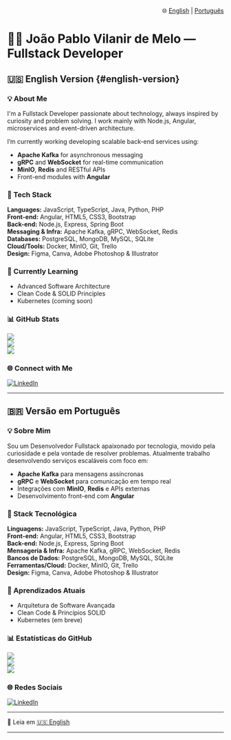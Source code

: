 <p align="right">
🌐 <a href="#english-version">English</a> | <a href="#-versão-em-português">Português</a>
</p>

# 👨‍💻 João Pablo Vilanir de Melo — Fullstack Developer

## 🇺🇸 English Version {#english-version}

### 💡 About Me
I'm a Fullstack Developer passionate about technology, always inspired by curiosity and problem solving. I work mainly with Node.js, Angular, microservices and event-driven architecture.

I’m currently working developing scalable back-end services using:

- **Apache Kafka** for asynchronous messaging
- **gRPC** and **WebSocket** for real-time communication
- **MinIO**, **Redis** and RESTful APIs
- Front-end modules with **Angular**

### 🧰 Tech Stack
**Languages:** JavaScript, TypeScript, Java, Python, PHP  
**Front-end:** Angular, HTML5, CSS3, Bootstrap  
**Back-end:** Node.js, Express, Spring Boot  
**Messaging & Infra:** Apache Kafka, gRPC, WebSocket, Redis  
**Databases:** PostgreSQL, MongoDB, MySQL, SQLite  
**Cloud/Tools:** Docker, MinIO, Git, Trello  
**Design:** Figma, Canva, Adobe Photoshop & Illustrator

### 📌 Currently Learning
- Advanced Software Architecture
- Clean Code & SOLID Principles
- Kubernetes (coming soon)

### 📊 GitHub Stats
![](https://github-readme-stats.vercel.app/api?username=JPabloVM&theme=dark&hide_border=false&include_all_commits=true&count_private=true)  
![](https://github-readme-streak-stats.herokuapp.com/?user=JPabloVM&theme=dark&hide_border=false)  
![](https://github-readme-stats.vercel.app/api/top-langs/?username=JPabloVM&theme=dark&hide_border=false&layout=compact)

### 🌐 Connect with Me
[![LinkedIn](https://img.shields.io/badge/LinkedIn-%230077B5.svg?logo=linkedin&logoColor=white)](https://www.linkedin.com/in/jo%C3%A3o-pablo-vilanir-9033b01b2)


---

## 🇧🇷 Versão em Português

### 💡 Sobre Mim
Sou um Desenvolvedor Fullstack apaixonado por tecnologia, movido pela curiosidade e pela vontade de resolver problemas. Atualmente trabalho desenvolvendo serviços escaláveis com foco em:

- **Apache Kafka** para mensagens assíncronas
- **gRPC** e **WebSocket** para comunicação em tempo real
- Integrações com **MinIO**, **Redis** e APIs externas
- Desenvolvimento front-end com **Angular**

### 🧰 Stack Tecnológica
**Linguagens:** JavaScript, TypeScript, Java, Python, PHP  
**Front-end:** Angular, HTML5, CSS3, Bootstrap  
**Back-end:** Node.js, Express, Spring Boot  
**Mensageria & Infra:** Apache Kafka, gRPC, WebSocket, Redis  
**Bancos de Dados:** PostgreSQL, MongoDB, MySQL, SQLite  
**Ferramentas/Cloud:** Docker, MinIO, Git, Trello  
**Design:** Figma, Canva, Adobe Photoshop & Illustrator

### 📌 Aprendizados Atuais
- Arquitetura de Software Avançada
- Clean Code & Princípios SOLID
- Kubernetes (em breve)

### 📊 Estatísticas do GitHub
![](https://github-readme-stats.vercel.app/api?username=JPabloVM&theme=dark&hide_border=false&include_all_commits=true&count_private=true)  
![](https://github-readme-streak-stats.herokuapp.com/?user=JPabloVM&theme=dark&hide_border=false)  
![](https://github-readme-stats.vercel.app/api/top-langs/?username=JPabloVM&theme=dark&hide_border=false&layout=compact)

### 🌐 Redes Sociais
[![LinkedIn](https://img.shields.io/badge/LinkedIn-%230077B5.svg?logo=linkedin&logoColor=white)](https://www.linkedin.com/in/jo%C3%A3o-pablo-vilanir-9033b01b2)

---

🔁 Leia em [🇺🇸 English](#english-version)

---
